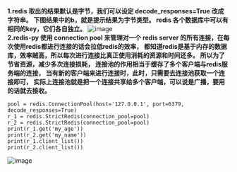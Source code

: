 **1.redis 取出的结果默认是字节，我们可以设定 decode_responses=True 改成字符串。
下图结果中的b，就是提示结果为字节类型。 redis 各个数据库中可以有相同的key，它们各自独立。**
![image](https://user-images.githubusercontent.com/96570699/177068358-1c56b3ec-d8ae-4bd5-8fdc-976b66fa7326.png)  
**2.redis-py 使用 connection pool 来管理对一个 redis server 的所有连接，在每次使用redis都进行连接的话会拉低redis的效率，
都知道redis是基于内存的数据库，效率贼高，所以每次进行连接比真正使用消耗的资源和时间还多。
所以为了节省资源，减少多次连接损耗， 连接池的作用相当于缓存了多个客户端与redis服务端的连接，
当有新的客户端来进行连接时，此时，只需要去连接池获取一个连接即可， 实际上连接池就是把一个连接共享给多个客户端，可以说是广播，要用的话就去接收。**
```
pool = redis.ConnectionPool(host='127.0.0.1', port=6379, decode_responses=True)
r_1 = redis.StrictRedis(connection_pool=pool)
r_2 = redis.StrictRedis(connection_pool=pool)
print(r_1.get('my_age'))
print(r_2.get('my_name'))
print(r_1.client_list())
print(r_2.client_list())
```
![image](https://user-images.githubusercontent.com/96570699/177069485-17e3dab2-5cf1-46cb-ad3a-a0544489ecfb.png)  


